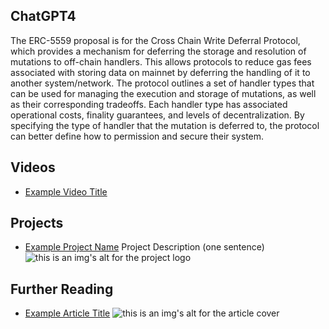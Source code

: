 ## ChatGPT4

The ERC-5559 proposal is for the Cross Chain Write Deferral Protocol, which provides a mechanism for deferring the storage and resolution of mutations to off-chain handlers. This allows protocols to reduce gas fees associated with storing data on mainnet by deferring the handling of it to another system/network. The protocol outlines a set of handler types that can be used for managing the execution and storage of mutations, as well as their corresponding tradeoffs. Each handler type has associated operational costs, finality guarantees, and levels of decentralization. By specifying the type of handler that the mutation is deferred to, the protocol can better define how to permission and secure their system.

## Videos

- [Example Video Title](https://www.youtube.com/watch?v=TDGq4aeevgY)

## Projects

- [Example Project Name](https://xxxx.xxx/xxxxx) Project Description (one sentence) ![this is an img's alt for the project logo](https://xxxx.xxx/project-logo.xxx)

## Further Reading

- [Example Article Title](https://xxxx.xxx/xxxxx) ![this is an img's alt for the article cover](https://xxxx.xxx/article-cover.xxx)
